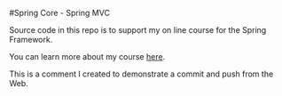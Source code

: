 #Spring Core - Spring MVC

Source code in this repo is to support my on line course for the Spring Framework. 

You can learn more about my course [here](http://courses.springframework.guru/courses/spring-core/).

This is a comment I created to demonstrate a commit and push from the Web.
